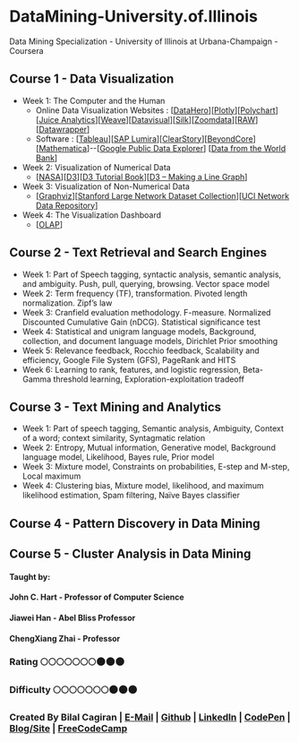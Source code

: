 # DataMining-University.of.Illinois
Data Mining Specialization - University of Illinois at Urbana-Champaign - Coursera

## Course 1 - Data Visualization
* Week 1: The Computer and the Human 
  * Online Data Visualization Websites : [[DataHero](https://datahero.com/)][[Plotly](https://plot.ly/)][[Polychart](https://github.com/Polychart)][[Juice Analytics](http://www.juiceanalytics.com/)][[Weave](http://www.iweave.org/)][[Datavisual](http://datavisu.al/)][[Silk](https://www.silk.co/)][[Zoomdata](https://www.zoomdata.com/)][[RAW](http://rawgraphs.io/)][[Datawrapper](https://www.datawrapper.de/)]
  * Software : [[Tableau](https://www.tableau.com/)][[SAP Lumira](https://www.sapstore.com/getlumira)][[ClearStory](http://www.clearstorydata.com/)][[BeyondCore](https://www.beyondcore.com)][[Mathematica](http://www.wolfram.com/mathematica/)]--[[Google Public Data Explorer](http://www.google.com/publicdata/directory)] [[Data from the World Bank](http://data.worldbank.org/)]
* Week 2: Visualization of Numerical Data
  * [[NASA](https://data.giss.nasa.gov/gistemp/)][[D3](https://d3js.org/)][[D3 Tutorial Book](https://www.dashingd3js.com/table-of-contents)][[D3 – Making a Line Graph](https://code.tutsplus.com/tutorials/building-a-multi-line-chart-using-d3js--cms-22935)]
* Week 3: Visualization of Non-Numerical Data
  * [[Graphviz](http://graphviz.org/)][[Stanford Large Network Dataset Collection](http://snap.stanford.edu/data/index.html)][[UCI Network Data Repository](https://networkdata.ics.uci.edu/index.php)]
* Week 4: The Visualization Dashboard 
  * [[OLAP](http://olap.com/olap-definition/)]

## Course 2 - Text Retrieval and Search Engines
* Week 1: Part of Speech tagging, syntactic analysis, semantic analysis, and ambiguity. Push, pull, querying, browsing. Vector space model
* Week 2: Term frequency (TF), transformation. Pivoted length normalization. Zipf’s law 
* Week 3: Cranfield evaluation methodology. F-measure. Normalized Discounted Cumulative Gain (nDCG). Statistical significance test 
* Week 4: Statistical and unigram language models, Background, collection, and document language models, Dirichlet Prior smoothing 
* Week 5: Relevance feedback, Rocchio feedback, Scalability and efficiency, Google File System (GFS), PageRank and HITS 
* Week 6: Learning to rank, features, and logistic regression, Beta-Gamma threshold learning, Exploration-exploitation tradeoff 

## Course 3 - Text Mining and Analytics
* Week 1: Part of speech tagging, Semantic analysis, Ambiguity, Context of a word; context similarity, Syntagmatic relation 
* Week 2: Entropy, Mutual information, Generative model, Background language model, Likelihood, Bayes rule, Prior model
* Week 3: Mixture model, Constraints on probabilities, E-step and M-step, Local maximum
* Week 4: Clustering bias, Mixture model, likelihood, and maximum likelihood estimation, Spam filtering, Naïve Bayes classifier

## Course 4 - Pattern Discovery in Data Mining

## Course 5 - Cluster Analysis in Data Mining

#### Taught by:
#### John C. Hart - Professor of Computer Science
#### Jiawei Han - Abel Bliss Professor
#### ChengXiang Zhai - Professor

### Rating :full_moon::full_moon::full_moon::full_moon::full_moon::full_moon::full_moon::new_moon::new_moon::new_moon:
### Difficulty :full_moon::full_moon::full_moon::full_moon::full_moon::full_moon::full_moon::new_moon::new_moon::new_moon:

### Created By Bilal Cagiran | [E-Mail](mailto:bcagiran@hotmail.com) | [Github](https://github.com/extwiii/) | [LinkedIn](https://linkedin.com/in/bilalcagiran) | [CodePen](http://codepen.io/extwiii/) | [Blog/Site](http://bilalcagiran.com) | [FreeCodeCamp](https://www.freecodecamp.com/extwiii) 
